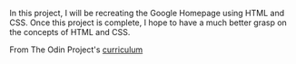 In this project, I will be recreating the Google Homepage using HTML and CSS. Once this project is complete, I hope to have a much better grasp on the concepts of HTML and CSS.

From The Odin Project's [curriculum](http://www.theodinproject.com/web-development-101/html-css)